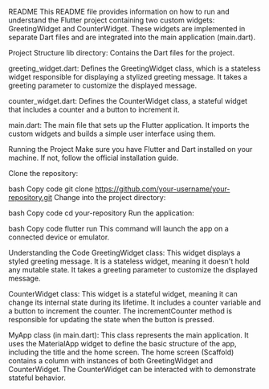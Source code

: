 README
This README file provides information on how to run and understand the Flutter project containing two custom widgets: GreetingWidget and CounterWidget. These widgets are implemented in separate Dart files and are integrated into the main application (main.dart).

Project Structure
lib directory: Contains the Dart files for the project.

greeting_widget.dart: Defines the GreetingWidget class, which is a stateless widget responsible for displaying a stylized greeting message. It takes a greeting parameter to customize the displayed message.

counter_widget.dart: Defines the CounterWidget class, a stateful widget that includes a counter and a button to increment it.

main.dart: The main file that sets up the Flutter application. It imports the custom widgets and builds a simple user interface using them.

Running the Project
Make sure you have Flutter and Dart installed on your machine. If not, follow the official installation guide.

Clone the repository:

bash
Copy code
git clone https://github.com/your-username/your-repository.git
Change into the project directory:

bash
Copy code
cd your-repository
Run the application:

bash
Copy code
flutter run
This command will launch the app on a connected device or emulator.

Understanding the Code
GreetingWidget class: This widget displays a styled greeting message. It is a stateless widget, meaning it doesn't hold any mutable state. It takes a greeting parameter to customize the displayed message.

CounterWidget class: This widget is a stateful widget, meaning it can change its internal state during its lifetime. It includes a counter variable and a button to increment the counter. The incrementCounter method is responsible for updating the state when the button is pressed.

MyApp class (in main.dart): This class represents the main application. It uses the MaterialApp widget to define the basic structure of the app, including the title and the home screen. The home screen (Scaffold) contains a column with instances of both GreetingWidget and CounterWidget. The CounterWidget can be interacted with to demonstrate stateful behavior.